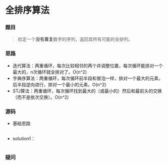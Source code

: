 # 全排序算法

### 题目

> 给定一个**没有重复**数字的序列，返回其所有可能的全排列。

### 思路

* 迭代算法：两重循环，每次比较相邻的两个并调整位置，每次循环能排对一个最大的，n次循环就全排对了。O(n^2)
* 字典序算法：两重循环，每次循环前半段和冒泡一样，排对一个最大的元素，后半段逆向进行，排对一个最小的元素。O(n^2)
* STJ算法：两重循环，每次循环找到最大的（或最小的）然后和最前头的交换（而不是依次交换）。O(n^2)

### 源码

* 基础思路

  ```c++
  
  ```

* solution1：

  ```c++
  
  ```

### 疑问

	